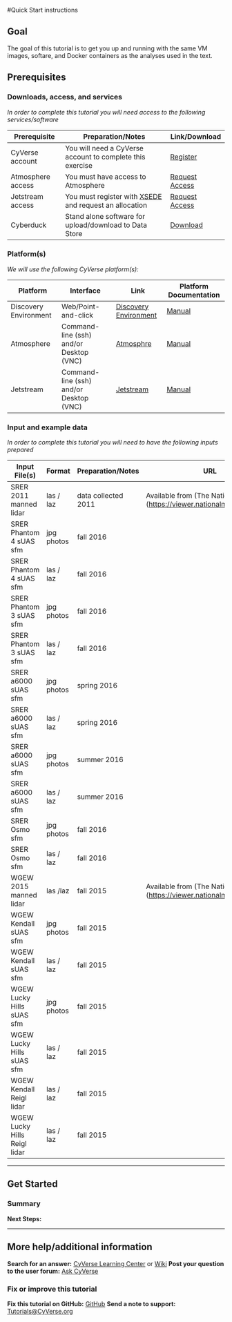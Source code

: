 <!---

Images can be added in-line as a reStructured text substitution, but will not render in markdown. See reStructured text example. http://docutils.sourceforge.net/docs/ref/rst/restructuredtext.html#substitution-definitions

|CyVerse logo|

--->

#Quick Start instructions


## Goal

<!---
Avoid covering upstream and downstream steps that are not explicitly and necessarily part of the tutorial - write or link to separate quick starts/tutorials for those parts
--->

<!---
A few sentences (50 words or less) describing the ultimate goal of the steps in this tutorial
--->

The goal of this tutorial is to get you up and running with the same VM images, softare, and Docker containers as the analyses used in the text.

## Prerequisites 


### Downloads, access, and services

*In order to complete this tutorial you will need access to the following services/software*

|Prerequisite|Preparation/Notes|Link/Download|
|------------|-----------------|-------------|
|CyVerse account|You will need a CyVerse account to complete this exercise|[Register](https://user.cyverse.org/)|
|Atmosphere access|You must have access to Atmosphere|[Request Access](http://www.cyverse.org/learning-center/manage-account#AddAppsServices)|
|Jetstream access|You must register with [XSEDE](https://portal.xsede.org/my-xsede#/guest) and request an allocation|[Request Access](https://portal.xsede.org/submit-request#/login)|
|Cyberduck|Stand alone software for upload/download to Data Store|[Download](https://cyberduck.io/)|

### Platform(s)

*We will use the following CyVerse platform(s):*

|Platform|Interface|Link|Platform Documentation|
|--------|---------|----|----------------------|
|Discovery Environment|Web/Point-and-click|[Discovery Environment](https://de.iplantcollaborative.org)|[Manual](https://pods.iplantcollaborative.org/wiki/display/DEmanual/Table+of+Contents)|
|Atmosphere|Command-line (ssh) and/or Desktop (VNC)|[Atmosphre](https://atmo.cyverse.org)|[Manual](https://pods.iplantcollaborative.org/wiki/display/atmman/Atmosphere+Manual+Table+of+Contents)|
|Jetstream|Command-line (ssh) and/or Desktop (VNC)|[Jetstream](https://use.jetstream-cloud.org/)|[Manual](https://iujetstream.atlassian.net/wiki/display/JWT/Jetstream+Public+Wiki)|

### Input and example data

*In order to complete this tutorial you will need to have the following inputs prepared*

|Input File(s)|Format|Preparation/Notes|URL|Additional Links|
|-------------|------|-----------------|---|----------------|
|SRER 2011 manned lidar|las / laz| data collected 2011 | Available from (The National Map](https://viewer.nationalmap.gov/basic/)| [ftp file list](https://viewer.nationalmap.gov/basic/)|[ftp file list](https://github.com/tyson-swetnam/lidar_sfm_data_fusion/blob/master/srer_2011_lidar_ftp.txt) |
|SRER Phantom 4 sUAS sfm | jpg photos | fall 2016| |
|SRER Phantom 4 sUAS sfm | las / laz | fall 2016 | |
|SRER Phantom 3 sUAS sfm | jpg photos | fall 2016| |
|SRER Phantom 3 sUAS sfm | las / laz | fall 2016 | |
|SRER a6000 sUAS sfm | jpg photos | spring 2016| |
|SRER a6000 sUAS sfm | las / laz | spring 2016 | |
|SRER a6000 sUAS sfm | jpg photos | summer 2016| | 
|SRER a6000 sUAS sfm | las / laz | summer 2016 | |
|SRER Osmo sfm | jpg photos| fall 2016 | |
|SRER Osmo sfm | las / laz | fall 2016 | | 
|WGEW 2015 manned lidar| las /laz |fall 2015|Available from (The National Map](https://viewer.nationalmap.gov/basic/)|[ftp file list](https://github.com/tyson-swetnam/lidar_sfm_data_fusion/blob/master/wgew_2015_lidar_ftp.txt)
|WGEW Kendall sUAS sfm| jpg photos | fall 2015| |
|WGEW Kendall sUAS sfm| las / laz | fall 2015| |
|WGEW Lucky Hills sUAS sfm| jpg photos | fall 2015| |
|WGEW Lucky Hills sUAS sfm| las / laz | fall 2015| |
|WGEW Kendall Reigl lidar | las / laz | fall 2015| |
|WGEW Lucky Hills Reigl lidar| las / laz | fall 2015| |
---

## Get Started

<!---
Steps and text go here
--->


<!---
.. Hint::
	You can insert reStructured text directives in the Markdown. The formatting will have to be fixed later in the .rst document see [rst docs](http://docutils.sourceforge.net/docs/ref/rst/directives.html#admonitions)
--->

### Summary

<!---
Summary a--->

**Next Steps:**

---
## More help/additional information

<!---
Short description and links to any reading materials
--->

**Search for an answer:** [CyVerse Learning Center](http://www.cyverse.org/learning-center) or [Wiki](https://wiki.cyverse.org/wiki/dashboard.action)
**Post your question to the user forum:** [Ask CyVerse](http://ask.iplantcollaborative.org/questions/)

### Fix or improve this tutorial 


**Fix this tutorial on GitHub:** [GitHub](Link_to_gh_readme)
**Send a note to support:** [Tutorials@CyVerse.org](mailto:Tutorials@CyVerse.org)

<!---

SAMPLE DIRECTIVES (DELETE UNSUED ONES)
--------------------------------------

See: http://docutils.sourceforge.net/docs/ref/rst/directives.html#admonitions

.. Danger::
	This step is dangerous

.. Important::
	This step is important
	
.. Caution::
	Exercise caution
	
.. Hint::
	This is a hint

.. Important::
	This is very important

.. note:: This is a note admonition.
   This is the second line of the first paragraph.

   - The note contains all indented body elements
     following.
   - It includes this bullet list.



.. |CyVerse logo| image:: ./img/cyverse_rgb.png
    :width: 500
    :height: 100

--->
